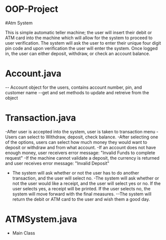 # OOP-Project
#Atm System

This is simple automatic teller machine; the user will insert their debit or ATM card into the machine which will allow for the system to proceed to user verification. The system will ask the user to enter their unique four digit pin code and upon verification the user will enter the system. Once logged in, the user can either deposit, withdraw, or check an account balance.

# Account.java
-- Account object for the users, contains account number, pin, and customer name
--get and set methods to update and retreive from the object

# Transaction.java
-After user is accepted into the system, user is taken to transaction menu
-Users can select to Withdraw, deposit, check balance. 
-After selecting one of the options, users can select how much money they would want to deposit or withdraw and from what account.
-If an account does not have enough money, user receivers error message: "Invalid Funds to complete request"
-If the machine cannot validate a deposit, the currency is returned and user receives error message: "Invalid Deposit"
- The system will ask whether or not the user has to do another transaction, and the user will select no. 
-The system will ask whether or not the user would like a receipt, and the user will select yes or no. If the user selects yes, a receipt will be printed. If the user selects no, the system will move forward with the final measures.
--The system will return the debit or ATM card to the user and wish them a good day.
# ATMSystem.java
- Main Class
